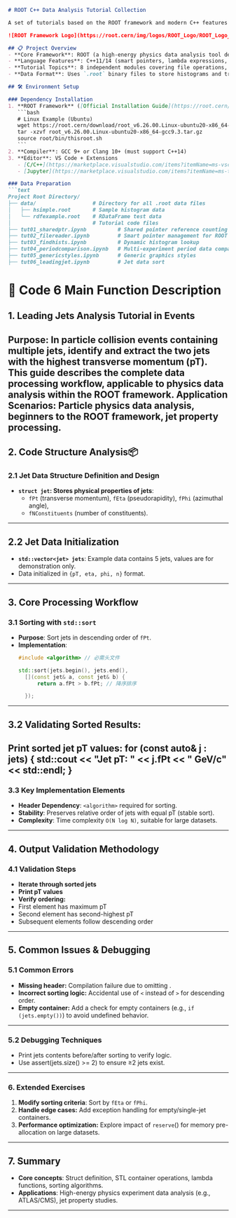 ```markdown
# ROOT C++ Data Analysis Tutorial Collection

A set of tutorials based on the ROOT framework and modern C++ features for data analysis, covering smart pointers, generic programming, data visualization, and other core skills.

![ROOT Framework Logo](https://root.cern/img/logos/ROOT_Logo/ROOT_Logo_vertical.png  )

## 📋 Project Overview
- **Core Framework**: ROOT (a high-energy physics data analysis tool developed by CERN)
- **Language Features**: C++11/14 (smart pointers, lambda expressions, initializer lists, etc.)
- **Tutorial Topics**: 8 independent modules covering file operations, data sorting, style management, and other scenarios
- **Data Format**: Uses `.root` binary files to store histograms and tree-structured data

## 🛠 Environment Setup

### Dependency Installation
1. **ROOT Framework** ([Official Installation Guide](https://root.cern/install/  ))
   ```bash
   # Linux Example (Ubuntu)
   wget https://root.cern/download/root_v6.26.00.Linux-ubuntu20-x86_64-gcc9.3.tar.gz  
   tar -xzvf root_v6.26.00.Linux-ubuntu20-x86_64-gcc9.3.tar.gz
   source root/bin/thisroot.sh
   ```
2. **Compiler**: GCC 9+ or Clang 10+ (must support C++14)
3. **Editor**: VS Code + Extensions
   - [C/C++](https://marketplace.visualstudio.com/items?itemName=ms-vscode.cpptools  )
   - [Jupyter](https://marketplace.visualstudio.com/items?itemName=ms-toolsai.jupyter  )

### Data Preparation
```text
Project Root Directory/
├── data/                  # Directory for all .root data files
│   ├── hsimple.root       # Sample histogram data
│   └── rdfexample.root    # RDataFrame test data
│                          # Tutorial code files
├── tut01_sharedptr.ipynb          # Shared pointer reference counting
├── tut02_filereader.ipynb         # Smart pointer management for ROOT files
├── tut03_findhists.ipynb          # Dynamic histogram lookup
├── tut04_periodcomparison.ipynb   # Multi-experiment period data comparison
├── tut05_genericstyles.ipynb      # Generic graphics styles
├── tut06_leadingjet.ipynb         # Jet data sort
```

# 📮 Code 6 Main Function Description #

## 1. Leading Jets Analysis Tutorial in Events
**Purpose**: In particle collision events containing multiple jets, identify and extract the two jets with the highest transverse momentum (pT). This guide describes the complete data processing workflow, applicable to physics data analysis within the ROOT framework.
**Application** Scenarios: Particle physics data analysis, beginners to the ROOT framework, jet property processing.
---

## 2. Code Structure Analysis📦
### 2.1 Jet Data Structure Definition and Design
- **`struct jet`: Stores physical properties of jets**:
    - `fPt` (transverse momentum), `fEta` (pseudorapidity), `fPhi` (azimuthal angle), 
    - `fNConstituents` (number of constituents).
---

## 2.2 Jet Data Initialization
- **`std::vector<jet> jets`**: Example data contains 5 jets, values are for demonstration only.
- Data initialized in `{pT, eta, phi, n}` format.
---

## 3. Core Processing Workflow
### 3.1 Sorting with `std::sort`
- **Purpose**: Sort jets in descending order of `fPt`.
- **Implementation**:
    ```cpp
  #include <algorithm> // 必需头文件

  std::sort(jets.begin(), jets.end(), 
      [](const jet& a, const jet& b) { 
          return a.fPt > b.fPt; // 降序排序

      });
---

## 3.2 Validating Sorted Results:
**Print sorted jet pT values**:
        for (const auto& j : jets) {
        std::cout << "Jet pT: " << j.fPt << " GeV/c" << std::endl;
}
---

### 3.3 Key Implementation Elements
- **Header Dependency**: `<algorithm>` required for sorting.
- **Stability**: Preserves relative order of jets with equal pT (stable sort).
- **Complexity**: Time complexity `O(N log N)`, suitable for large datasets.
---

## 4. Output Validation Methodology
### 4.1 Validation Steps
- **Iterate through sorted jets**
- **Print pT values**
- **Verify ordering:**
-   First element has maximum pT
-   Second element has second-highest pT
-   Subsequent elements follow descending order
---

## 5. Common Issues & Debugging
### 5.1 Common Errors
- **Missing header:** Compilation failure due to omitting <algorithm>.
- **Incorrect sorting logic:** Accidental use of `<` instead of `>` for descending order.
- **Empty container:** Add a check for empty containers (e.g., `if (jets.empty())`) to avoid undefined behavior.
---

### 5.2 Debugging Techniques
-   Print jets contents before/after sorting to verify logic.
-   Use assert(jets.size() >= 2) to ensure ≥2 jets exist.
---

### 6. Extended Exercises
1. **Modify sorting criteria**: Sort by `fEta` or `fPhi`.
2. **Handle edge cases:** Add exception handling for empty/single-jet containers.
3. **Performance optimization:** Explore impact of `reserve`() for memory pre-allocation on large datasets.
---

## 7. Summary
- **Core concepts**: Struct definition, STL container operations, lambda functions, sorting algorithms.
- **Applications**: High-energy physics experiment data analysis (e.g., ATLAS/CMS), jet property studies.
---

<!--by lichengdong-->